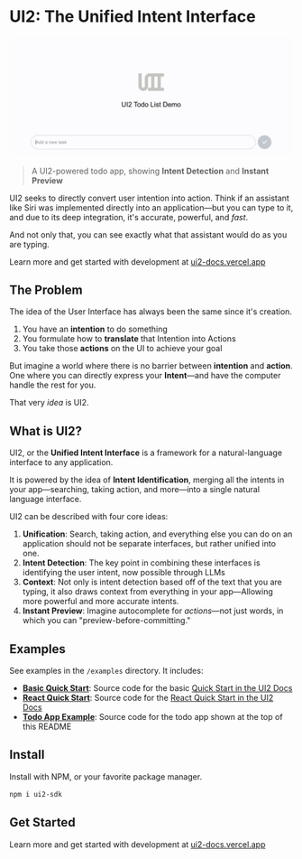 # UI2: The Unified Intent Interface

![UI2 Demo](../docs/public/ui2-todo-demo.gif)

> A UI2-powered todo app, showing **Intent Detection** and **Instant Preview**

UI2 seeks to directly convert user intention into action. Think if an assistant like Siri was implemented directly into an application—but you can type to it, and due to its deep integration, it's accurate, powerful, and _fast_.

And not only that, you can see exactly what that assistant would do as you are typing.

Learn more and get started with development at [ui2-docs.vercel.app](https://ui2-docs.vercel.app)

## The Problem

The idea of the User Interface has always been the same since it's creation.

1. You have an **intention** to do something
2. You formulate how to **translate** that Intention into Actions
3. You take those **actions** on the UI to achieve your goal

But imagine a world where there is no barrier between **intention** and **action**. One where you can directly express your **Intent**—and have the computer handle the rest for you.

That very _idea_ is UI2.

## What is UI2?

UI2, or the **Unified Intent Interface** is a framework for a natural-language interface to any application.

It is powered by the idea of **Intent Identification**, merging all the intents in your app—searching, taking action, and more—into a single natural language interface.

UI2 can be described with four core ideas:

1. **Unification**: Search, taking action, and everything else you can do on an application should not be separate interfaces, but rather unified into one.
2. **Intent Detection**: The key point in combining these interfaces is identifying the user intent, now possible through LLMs
3. **Context**: Not only is intent detection based off of the text that you are typing, it also draws context from everything in your app—Allowing more powerful and more accurate intents.
4. **Instant Preview**: Imagine autocomplete for _actions_—not just words, in which you can "preview-before-committing."

## Examples

See examples in the `/examples` directory. It includes:

- [**Basic Quick Start**](https://github.com/EvanZhouDev/ui2/tree/main/examples/quick-start): Source code for the basic [Quick Start in the UI2 Docs](https://ui2-docs.vercel.app/quick-start/overview)
- [**React Quick Start**](https://github.com/EvanZhouDev/ui2/tree/main/examples/react-quick-start): Source code for the [React Quick Start in the UI2 Docs](https://ui2-docs.vercel.app/react-quick-start/overview)
- [**Todo App Example**](https://github.com/EvanZhouDev/ui2/tree/main/examples/todo-list): Source code for the todo app shown at the top of this README

## Install

Install with NPM, or your favorite package manager.

```bash
npm i ui2-sdk
```

## Get Started

Learn more and get started with development at [ui2-docs.vercel.app](https://ui2-docs.vercel.app)
